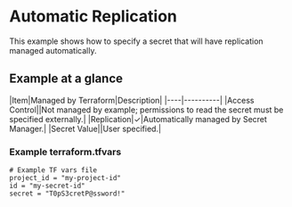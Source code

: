 # Automatic Replication

This example shows how to specify a secret that will have replication managed
automatically.

## Example at a glance

|Item|Managed by Terraform|Description|
|----|----------|
|Access Control||Not managed by example; permissions to read the secret must be specified externally.|
|Replication|&check;|Automatically managed by Secret Manager.|
|Secret Value||User specified.|

<!-- spell-checker: disable -->
### Example terraform.tfvars

```properties
# Example TF vars file
project_id = "my-project-id"
id = "my-secret-id"
secret = "T0pS3cretP@ssword!"
```
